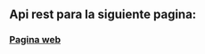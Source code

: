 ## Api rest para la siguiente pagina:
### [Pagina web](https://github.com/FranciscoManuelRepetto/Lab-trabajo2/tree/develop)